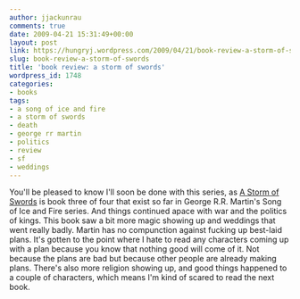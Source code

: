 ```yaml
---
author: jjackunrau
comments: true
date: 2009-04-21 15:31:49+00:00
layout: post
link: https://hungryj.wordpress.com/2009/04/21/book-review-a-storm-of-swords/
slug: book-review-a-storm-of-swords
title: 'book review: a storm of swords'
wordpress_id: 1748
categories:
- books
tags:
- a song of ice and fire
- a storm of swords
- death
- george rr martin
- politics
- review
- sf
- weddings
---
```


You'll be pleased to know I'll soon be done with this series, as [A Storm of Swords](http://www.amazon.ca/Storm-Swords-Book-Three-Song/dp/055357342X/) is book three of four that exist so far in George R.R. Martin's Song of Ice and Fire series. And things continued apace with war and the politics of kings. This book saw a bit more magic showing up and weddings that went really badly. Martin has no compunction against fucking up best-laid plans. It's gotten to the point where I hate to read any characters coming up with a plan because you know that nothing good will come of it. Not because the plans are bad but because other people are already making plans. There's also more religion showing up, and good things happened to a couple of characters, which means I'm kind of scared to read the next book.
